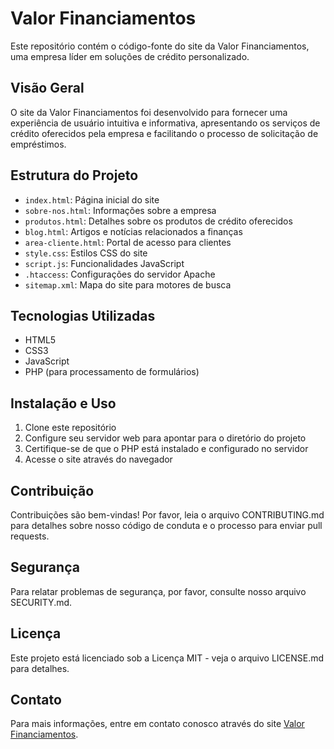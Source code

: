 # Valor Financiamentos

Este repositório contém o código-fonte do site da Valor Financiamentos, uma empresa líder em soluções de crédito personalizado.

## Visão Geral

O site da Valor Financiamentos foi desenvolvido para fornecer uma experiência de usuário intuitiva e informativa, apresentando os serviços de crédito oferecidos pela empresa e facilitando o processo de solicitação de empréstimos.

## Estrutura do Projeto

- `index.html`: Página inicial do site
- `sobre-nos.html`: Informações sobre a empresa
- `produtos.html`: Detalhes sobre os produtos de crédito oferecidos
- `blog.html`: Artigos e notícias relacionados a finanças
- `area-cliente.html`: Portal de acesso para clientes
- `style.css`: Estilos CSS do site
- `script.js`: Funcionalidades JavaScript
- `.htaccess`: Configurações do servidor Apache
- `sitemap.xml`: Mapa do site para motores de busca

## Tecnologias Utilizadas

- HTML5
- CSS3
- JavaScript
- PHP (para processamento de formulários)

## Instalação e Uso

1. Clone este repositório
2. Configure seu servidor web para apontar para o diretório do projeto
3. Certifique-se de que o PHP está instalado e configurado no servidor
4. Acesse o site através do navegador

## Contribuição

Contribuições são bem-vindas! Por favor, leia o arquivo CONTRIBUTING.md para detalhes sobre nosso código de conduta e o processo para enviar pull requests.

## Segurança

Para relatar problemas de segurança, por favor, consulte nosso arquivo SECURITY.md.

## Licença

Este projeto está licenciado sob a Licença MIT - veja o arquivo LICENSE.md para detalhes.

## Contato

Para mais informações, entre em contato conosco através do site [Valor Financiamentos](https://valorfinanciamentos.com.br).
